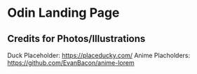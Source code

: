 # Odin Landing Page

## Credits for Photos/Illustrations
Duck Placeholder: https://placeducky.com/
Anime Placholders: https://github.com/EvanBacon/anime-lorem